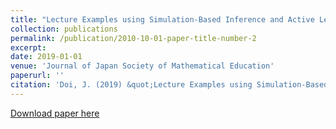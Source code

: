```yaml
---
title: "Lecture Examples using Simulation-Based Inference and Active Learning"
collection: publications
permalink: /publication/2010-10-01-paper-title-number-2
excerpt:
date: 2019-01-01
venue: 'Journal of Japan Society of Mathematical Education'
paperurl: ''
citation: 'Doi, J. (2019) &quot;Lecture Examples using Simulation-Based Inference and Active Learning.&quot; <i>Journal of Japan Society of Mathematical Education</i>, 101(3), 28–39. (in Japanese)'
---
```

[Download paper here](https://www.jstage.jst.go.jp/article/jjsme/101/3/101_28/_article/-char/ja)
